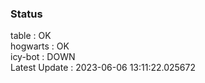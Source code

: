 ### Status


table : OK  
hogwarts : OK  
icy-bot : DOWN  
Latest Update : 2023-06-06 13:11:22.025672
